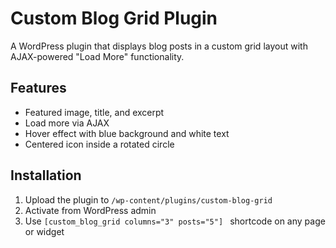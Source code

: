 # Custom Blog Grid Plugin

A WordPress plugin that displays blog posts in a custom grid layout with AJAX-powered "Load More" functionality.

## Features
- Featured image, title, and excerpt
- Load more via AJAX
- Hover effect with blue background and white text
- Centered icon inside a rotated circle

## Installation
1. Upload the plugin to `/wp-content/plugins/custom-blog-grid`
2. Activate from WordPress admin
3. Use `[custom_blog_grid columns="3" posts="5"]
` shortcode on any page or widget
